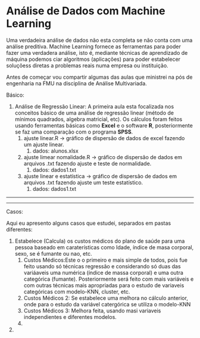 # Análise de Dados com Machine Learning
 
Uma verdadeira análise de dados não esta completa se não conta com uma análise preditiva. Machine Learning fornece as ferramentas para poder fazer uma verdadera análise, isto é, mediante técnicas de aprendizado de máquina podemos ciar algoritmos (aplicações) para poder estabelecer soluçõess diretas a problemas reais numa empresa ou instituição. 

Antes de começar vou compartir algumas das aulas que ministrei na pós de engenharia na FMU na disciplina de Análise Multivariada.

Básico:

1. Análise de Regressão Linear: A primeira aula esta focalizada nos conceitos básico de uma análise de regressão linear (método de mínimos quadrados, algebra matricial, etc). Os cálculos foram feitos usando ferramentas básicas como **Excel** e o software **R**, posteriormente se faz uma comparação com o programa **SPSS**.
    1. ajuste linear.R -> gráfico de dispersão de dados de excel fazendo um ajuste linear.
        1. dados: alunos.xlsx
    1. ajuste limear nomalidade.R -> gráfico de dispersão de dados em arquivos .txt fazendo ajuste e teste de normalidade.
        1. dados: dados1.txt
    1. ajuste linear e estatística -> gráfico de dispersão de dados em arquivos .txt fazendo ajuste um teste estatístico.
        1. dados: dados1.txt
    
    
---
---

Casos:

Aqui eu apresento alguns casos que estudei, separados em pastas diferentes:

1. Estabelece (Calcula) os custos médicos do plano de saúde para uma pessoa baseado em caraterísticas como Idade, índice de masa corporal, sexo, se é fumante ou nao, etc. 
    1. Custos Médicos:Este o o primeiro e mais simple de todos, pois fue feito usando só técnicas regressão e considerando só duas das variáaveis uma numérica (índice de massa corporal) e uma outra categórica (fumante). Posteriormente será feito com mais variáveis e com outras técnicas mais apropriadas para o estudo de variaveis categóricas com modelo-KNN, cluster, etc.  
    2. Custos Médicos 2: Se estabelece uma melhora no cálculo anterior, onde para o estudo da variável catergórica se utiliza o modelo-KNN
    3. Custos Médicos 3: Melhora feita, usando masi variaveis independientes e diferentes modelos.
    4.
2. 

